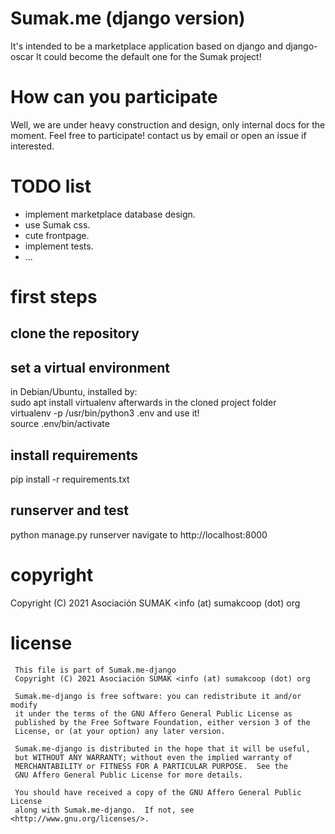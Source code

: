 # Sumak.me (django version)
It's intended to be a marketplace application based on django and django-oscar
It could become the default one for the Sumak project!

# How can you participate
Well, we are under heavy construction and design, only internal docs for the moment.
Feel free to participate!
contact us by email or open an issue if interested.

# TODO list
+ implement marketplace database design.
+ use Sumak css.
+ cute frontpage.
+ implement tests.
+ ...

# first steps
## clone the repository
## set a virtual environment
in Debian/Ubuntu, installed by:<br/>
 sudo apt install virtualenv
afterwards in the cloned project folder <br/>
 virtualenv -p /usr/bin/python3 .env
and use it! <br/>
 source .env/bin/activate
## install requirements
 pip install -r requirements.txt
## runserver and test
 python manage.py runserver
navigate to http://localhost:8000<br/>

# copyright
 Copyright (C) 2021 Asociación SUMAK <info (at) sumakcoop (dot) org

# license
```
 This file is part of Sumak.me-django
 Copyright (C) 2021 Asociación SUMAK <info (at) sumakcoop (dot) org

 Sumak.me-django is free software: you can redistribute it and/or modify
 it under the terms of the GNU Affero General Public License as
 published by the Free Software Foundation, either version 3 of the
 License, or (at your option) any later version.

 Sumak.me-django is distributed in the hope that it will be useful,
 but WITHOUT ANY WARRANTY; without even the implied warranty of
 MERCHANTABILITY or FITNESS FOR A PARTICULAR PURPOSE.  See the
 GNU Affero General Public License for more details.

 You should have received a copy of the GNU Affero General Public License
 along with Sumak.me-django.  If not, see <http://www.gnu.org/licenses/>.
```



